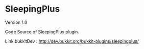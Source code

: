 SleepingPlus
============
Version 1.0

Code Source of SleepingPlus plugin.

Link bukkitDev : http://dev.bukkit.org/bukkit-plugins/sleepingplus/
